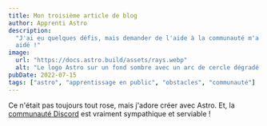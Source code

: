 ```yaml
---
title: Mon troisième article de blog
author: Apprenti Astro
description:
  "J'ai eu quelques défis, mais demander de l'aide à la communauté m'a vraiment
  aidé !"
image:
  url: "https://docs.astro.build/assets/rays.webp"
  alt: "Le logo Astro sur un fond sombre avec un arc de cercle dégradé violet."
pubDate: 2022-07-15
tags: ["astro", "apprentissage en public", "obstacles", "communauté"]
---
```


Ce n'était pas toujours tout rose, mais j'adore créer avec Astro. Et, la
[communauté Discord](https://astro.build/chat) est vraiment sympathique et
serviable !
